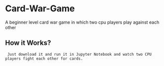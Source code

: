 # Card-War-Game
A beginner level card war game in which two cpu players play against each other

## How it Works?
```
 Just download it and run it in Jupyter Notebook and watch two CPU players fight each other for cards.
```
